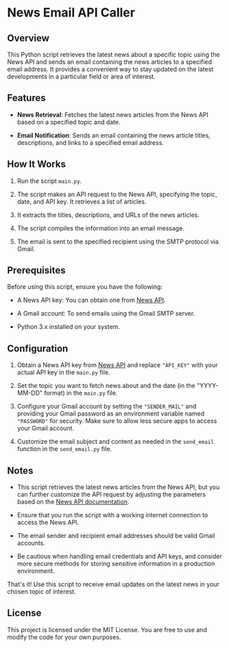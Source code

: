 # News Email API Caller

## Overview

This Python script retrieves the latest news about a specific topic using the News API and sends an email containing the news articles to a specified email address. It provides a convenient way to stay updated on the latest developments in a particular field or area of interest.

## Features

- **News Retrieval**: Fetches the latest news articles from the News API based on a specified topic and date.

- **Email Notification**: Sends an email containing the news article titles, descriptions, and links to a specified email address.

## How It Works

1. Run the script `main.py`.

2. The script makes an API request to the News API, specifying the topic, date, and API key. It retrieves a list of articles.

3. It extracts the titles, descriptions, and URLs of the news articles.

4. The script compiles the information into an email message.

5. The email is sent to the specified recipient using the SMTP protocol via Gmail.

## Prerequisites

Before using this script, ensure you have the following:

- A News API key: You can obtain one from [News API](https://newsapi.org/).

- A Gmail account: To send emails using the Gmail SMTP server.

- Python 3.x installed on your system.

## Configuration

1. Obtain a News API key from [News API](https://newsapi.org/) and replace `"API_KEY"` with your actual API key in the `main.py` file.

2. Set the topic you want to fetch news about and the date (in the "YYYY-MM-DD" format) in the `main.py` file.

3. Configure your Gmail account by setting the `"SENDER_MAIL"` and providing your Gmail password as an environment variable named `"PASSWORD"` for security. Make sure to allow less secure apps to access your Gmail account.

4. Customize the email subject and content as needed in the `send_email` function in the `send_email.py` file.

## Notes

- This script retrieves the latest news articles from the News API, but you can further customize the API request by adjusting the parameters based on the [News API documentation](https://newsapi.org/docs).

- Ensure that you run the script with a working internet connection to access the News API.

- The email sender and recipient email addresses should be valid Gmail accounts.

- Be cautious when handling email credentials and API keys, and consider more secure methods for storing sensitive information in a production environment.

That's it! Use this script to receive email updates on the latest news in your chosen topic of interest.

## License

This project is licensed under the MIT License. You are free to use and modify the code for your own purposes.

